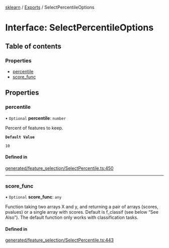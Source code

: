 [sklearn](../readme.md) / [Exports](../modules.md) / SelectPercentileOptions

# Interface: SelectPercentileOptions

## Table of contents

### Properties

- [percentile](SelectPercentileOptions.md#percentile)
- [score\_func](SelectPercentileOptions.md#score_func)

## Properties

### percentile

• `Optional` **percentile**: `number`

Percent of features to keep.

**`Default Value`**

`10`

#### Defined in

[generated/feature_selection/SelectPercentile.ts:450](https://github.com/transitive-bullshit/scikit-learn-ts/blob/367336a/packages/sklearn/src/generated/feature_selection/SelectPercentile.ts#L450)

___

### score\_func

• `Optional` **score\_func**: `any`

Function taking two arrays X and y, and returning a pair of arrays (scores, pvalues) or a single array with scores. Default is f\_classif (see below “See Also”). The default function only works with classification tasks.

#### Defined in

[generated/feature_selection/SelectPercentile.ts:443](https://github.com/transitive-bullshit/scikit-learn-ts/blob/367336a/packages/sklearn/src/generated/feature_selection/SelectPercentile.ts#L443)

